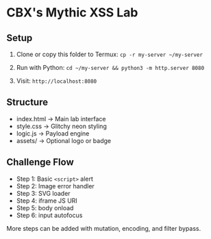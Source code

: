 # CBX's Mythic XSS Lab

## Setup

1. Clone or copy this folder to Termux:
   `cp -r my-server ~/my-server`

2. Run with Python:
   `cd ~/my-server && python3 -m http.server 8080`

3. Visit:
   `http://localhost:8080`

## Structure

- index.html → Main lab interface
- style.css → Glitchy neon styling
- logic.js → Payload engine
- assets/ → Optional logo or badge

## Challenge Flow

- Step 1: Basic `<script>` alert
- Step 2: Image error handler
- Step 3: SVG loader
- Step 4: iframe JS URI
- Step 5: body onload
- Step 6: input autofocus

More steps can be added with mutation, encoding, and filter bypass.
